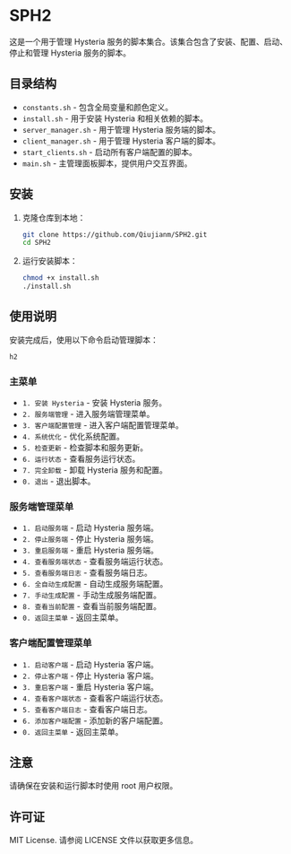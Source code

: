 # SPH2

这是一个用于管理 Hysteria 服务的脚本集合。该集合包含了安装、配置、启动、停止和管理 Hysteria 服务的脚本。

## 目录结构

- `constants.sh` - 包含全局变量和颜色定义。
- `install.sh` - 用于安装 Hysteria 和相关依赖的脚本。
- `server_manager.sh` - 用于管理 Hysteria 服务端的脚本。
- `client_manager.sh` - 用于管理 Hysteria 客户端的脚本。
- `start_clients.sh` - 启动所有客户端配置的脚本。
- `main.sh` - 主管理面板脚本，提供用户交互界面。

## 安装

1. 克隆仓库到本地：

    ```bash
    git clone https://github.com/Qiujianm/SPH2.git
    cd SPH2
    ```

2. 运行安装脚本：

    ```bash
    chmod +x install.sh
    ./install.sh
    ```

## 使用说明

安装完成后，使用以下命令启动管理脚本：

```bash
h2
```

### 主菜单

- `1. 安装 Hysteria` - 安装 Hysteria 服务。
- `2. 服务端管理` - 进入服务端管理菜单。
- `3. 客户端配置管理` - 进入客户端配置管理菜单。
- `4. 系统优化` - 优化系统配置。
- `5. 检查更新` - 检查脚本和服务更新。
- `6. 运行状态` - 查看服务运行状态。
- `7. 完全卸载` - 卸载 Hysteria 服务和配置。
- `0. 退出` - 退出脚本。

### 服务端管理菜单

- `1. 启动服务端` - 启动 Hysteria 服务端。
- `2. 停止服务端` - 停止 Hysteria 服务端。
- `3. 重启服务端` - 重启 Hysteria 服务端。
- `4. 查看服务端状态` - 查看服务端运行状态。
- `5. 查看服务端日志` - 查看服务端日志。
- `6. 全自动生成配置` - 自动生成服务端配置。
- `7. 手动生成配置` - 手动生成服务端配置。
- `8. 查看当前配置` - 查看当前服务端配置。
- `0. 返回主菜单` - 返回主菜单。

### 客户端配置管理菜单

- `1. 启动客户端` - 启动 Hysteria 客户端。
- `2. 停止客户端` - 停止 Hysteria 客户端。
- `3. 重启客户端` - 重启 Hysteria 客户端。
- `4. 查看客户端状态` - 查看客户端运行状态。
- `5. 查看客户端日志` - 查看客户端日志。
- `6. 添加客户端配置` - 添加新的客户端配置。
- `0. 返回主菜单` - 返回主菜单。

## 注意

请确保在安装和运行脚本时使用 root 用户权限。

## 许可证

MIT License. 请参阅 LICENSE 文件以获取更多信息。
```` ▋